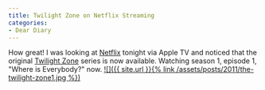 ```yaml
---
title: Twilight Zone on Netflix Streaming
categories:
- Dear Diary
---
```


How great! I was looking at [Netflix](http://www.netflix.com/) tonight via Apple TV and noticed that the original [Twilight Zone](http://en.wikipedia.org/wiki/The_Twilight_Zone_(1959_TV_series)) series is now available. Watching season 1, episode 1, "Where is Everybody?" now.
[![]({{ site.url }}{% link /assets/posts/2011/the-twilight-zone1.jpg %})](http://en.wikipedia.org/wiki/The_Twilight_Zone_(1959_TV_series))
